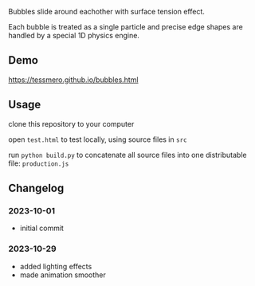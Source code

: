 
Bubbles slide around eachother with surface tension effect.

Each bubble is treated as a single particle and precise edge shapes are handled by a special 1D physics engine.

## Demo

https://tessmero.github.io/bubbles.html

## Usage

clone this repository to your computer

open `test.html` to test locally, using source files in `src`

run `python build.py` to concatenate all source files into one distributable file: `production.js`

## Changelog

### 2023-10-01

- initial commit

### 2023-10-29

- added lighting effects
- made animation smoother

